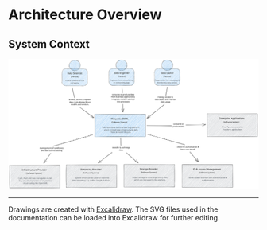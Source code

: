 # Architecture Overview

## System Context

![System Context](./resources/system-context.svg)

---

Drawings are created with [Excalidraw](https://excalidraw.com/). The SVG files used in the documentation can be loaded into Excalidraw for further editing.